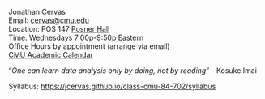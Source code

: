 Jonathan Cervas  
Email: <cervas@cmu.edu>  
Location: POS 147 [Posner
Hall](https://www.cmu.edu/computing/services/teach-learn/tes/classrooms/locations/posner.html)  
Time: Wednesdays 7:00p-9:50p Eastern  
Office Hours by appointment (arrange via email)  
[CMU Academic Calendar](https://www.cmu.edu/hub/calendar/)

“*One can learn data analysis only by doing, not by reading*” - Kosuke
Imai

Syllabus: https://jcervas.github.io/class-cmu-84-702/syllabus
